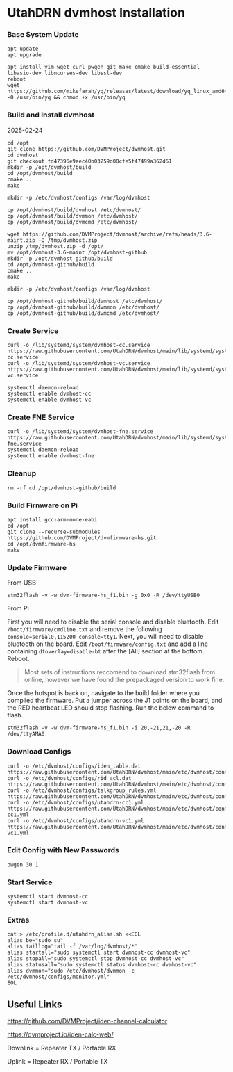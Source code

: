 # UtahDRN dvmhost Installation

### Base System Update
```
apt update
apt upgrade

apt install vim wget curl pwgen git make cmake build-essential libasio-dev libncurses-dev libssl-dev
reboot
wget https://github.com/mikefarah/yq/releases/latest/download/yq_linux_amd64 -O /usr/bin/yq && chmod +x /usr/bin/yq
```

### Build and Install dvmhost

2025-02-24
```
cd /opt
git clone https://github.com/DVMProject/dvmhost.git
cd dvmhost
git checkout fd47396e9eec40b03259d00cfe5f47499a362d61
mkdir -p /opt/dvmhost/build
cd /opt/dvmhost/build
cmake ..
make

mkdir -p /etc/dvmhost/configs /var/log/dvmhost

cp /opt/dvmhost/build/dvmhost /etc/dvmhost/
cp /opt/dvmhost/build/dvmmon /etc/dvmhost/
cp /opt/dvmhost/build/dvmcmd /etc/dvmhost/
```

```
wget https://github.com/DVMProject/dvmhost/archive/refs/heads/3.6-maint.zip -O /tmp/dvmhost.zip
unzip /tmp/dvmhost.zip -d /opt/
mv /opt/dvmhost-3.6-maint /opt/dvmhost-github
mkdir -p /opt/dvmhost-github/build
cd /opt/dvmhost-github/build
cmake ..
make

mkdir -p /etc/dvmhost/configs /var/log/dvmhost

cp /opt/dvmhost-github/build/dvmhost /etc/dvmhost/
cp /opt/dvmhost-github/build/dvmmon /etc/dvmhost/
cp /opt/dvmhost-github/build/dvmcmd /etc/dvmhost/
```

### Create Service
```
curl -o /lib/systemd/system/dvmhost-cc.service https://raw.githubusercontent.com/UtahDRN/dvmhost/main/lib/systemd/system/dvmhost-cc.service
curl -o /lib/systemd/system/dvmhost-vc.service https://raw.githubusercontent.com/UtahDRN/dvmhost/main/lib/systemd/system/dvmhost-vc.service

systemctl daemon-reload
systemctl enable dvmhost-cc
systemctl enable dvmhost-vc
```

### Create FNE Service
```
curl -o /lib/systemd/system/dvmhost-fne.service https://raw.githubusercontent.com/UtahDRN/dvmhost/main/lib/systemd/system/dvmhost-fne.service
systemctl daemon-reload
systemctl enable dvmhost-fne
```

### Cleanup
```
rm -rf cd /opt/dvmhost-github/build
```

### Build Firmware on Pi
```
apt install gcc-arm-none-eabi
cd /opt
git clone --recurse-submodules https://github.com/DVMProject/dvmfirmware-hs.git
cd /opt/dvmfirmware-hs
make
```

### Update Firmware
From USB
```
stm32flash -v -w dvm-firmware-hs_f1.bin -g 0x0 -R /dev/ttyUSB0
``` 

From Pi

First you will need to disable the serial console and disable bluetooth. Edit ```/boot/firmware/cmdline.txt``` and remove the following ```console=serial0,115200 console=tty1```.
Next, you will need to disable bluetooth on the board. Edit ```/boot/firmware/config.txt``` and add a line containing ```dtoverlay=disable-bt``` after the [All] section at the bottom. Reboot.

> Most sets of instructions reccomend to download stm32flash from online, however we have found the prepackaged version to work fine.

Once the hotspot is back on, navigate to the build folder where you compiled the firmware. Put a jumper across the J1 points on the board, and the RED heartbeat LED should stop flashing. Run the below command to flash.

```
stm32flash -v -w dvm-firmware-hs_f1.bin -i 20,-21,21,-20 -R /dev/ttyAMA0
```

### Download Configs
```
curl -o /etc/dvmhost/configs/iden_table.dat https://raw.githubusercontent.com/UtahDRN/dvmhost/main/etc/dvmhost/configs/iden_table.dat
curl -o /etc/dvmhost/configs/rid_acl.dat https://raw.githubusercontent.com/UtahDRN/dvmhost/main/etc/dvmhost/configs/rid_acl.dat
curl -o /etc/dvmhost/configs/talkgroup_rules.yml https://raw.githubusercontent.com/UtahDRN/dvmhost/main/etc/dvmhost/configs/talkgroup_rules.yml
curl -o /etc/dvmhost/configs/utahdrn-cc1.yml https://raw.githubusercontent.com/UtahDRN/dvmhost/main/etc/dvmhost/configs/utahdrn-cc1.yml
curl -o /etc/dvmhost/configs/utahdrn-vc1.yml https://raw.githubusercontent.com/UtahDRN/dvmhost/main/etc/dvmhost/configs/utahdrn-vc1.yml
```

### Edit Config with New Passwords
```
pwgen 30 1
```

### Start Service
```
systemctl start dvmhost-cc
systemctl start dvmhost-vc
```

### Extras
```
cat > /etc/profile.d/utahdrn_alias.sh <<EOL
alias be="sudo su"
alias taillog="tail -f /var/log/dvmhost/*"
alias startall="sudo systemctl start dvmhost-cc dvmhost-vc"
alias stopall="sudo systemctl stop dvmhost-cc dvmhost-vc"
alias statusall="sudo systemctl status dvmhost-cc dvmhost-vc"
alias dvmmon="sudo /etc/dvmhost/dvmmon -c /etc/dvmhost/configs/monitor.yml"
EOL
```
## Useful Links
https://github.com/DVMProject/iden-channel-calculator

https://dvmproject.io/iden-calc-web/

Downlink = Repeater TX / Portable RX

Uplink = Repeater RX / Portable TX
